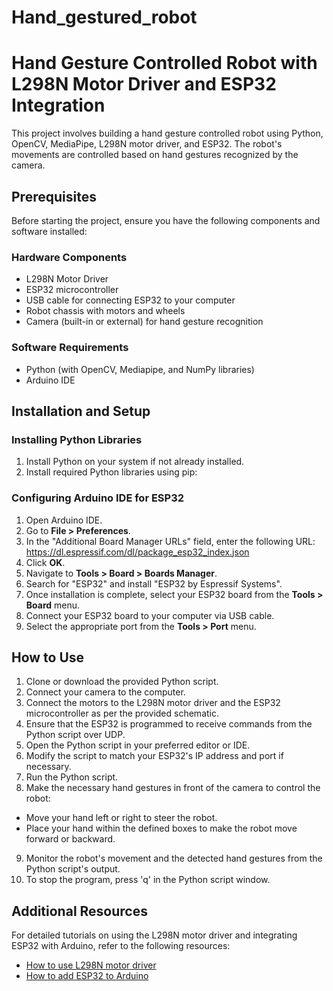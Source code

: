 # Hand_gestured_robot
# Hand Gesture Controlled Robot with L298N Motor Driver and ESP32 Integration

This project involves building a hand gesture controlled robot using Python, OpenCV, MediaPipe, L298N motor driver, and ESP32. The robot's movements are controlled based on hand gestures recognized by the camera.

## Prerequisites

Before starting the project, ensure you have the following components and software installed:

### Hardware Components
- L298N Motor Driver
- ESP32 microcontroller
- USB cable for connecting ESP32 to your computer
- Robot chassis with motors and wheels
- Camera (built-in or external) for hand gesture recognition

### Software Requirements
- Python (with OpenCV, Mediapipe, and NumPy libraries)
- Arduino IDE

## Installation and Setup

### Installing Python Libraries
1. Install Python on your system if not already installed.
2. Install required Python libraries using pip:

### Configuring Arduino IDE for ESP32
1. Open Arduino IDE.
2. Go to **File > Preferences**.
3. In the "Additional Board Manager URLs" field, enter the following URL: https://dl.espressif.com/dl/package_esp32_index.json
4. Click **OK**.
5. Navigate to **Tools > Board > Boards Manager**.
6. Search for "ESP32" and install "ESP32 by Espressif Systems".
7. Once installation is complete, select your ESP32 board from the **Tools > Board** menu.
8. Connect your ESP32 board to your computer via USB cable.
9. Select the appropriate port from the **Tools > Port** menu.

## How to Use

1. Clone or download the provided Python script.
2. Connect your camera to the computer.
3. Connect the motors to the L298N motor driver and the ESP32 microcontroller as per the provided schematic.
4. Ensure that the ESP32 is programmed to receive commands from the Python script over UDP.
5. Open the Python script in your preferred editor or IDE.
6. Modify the script to match your ESP32's IP address and port if necessary.
7. Run the Python script.
8. Make the necessary hand gestures in front of the camera to control the robot:
- Move your hand left or right to steer the robot.
- Place your hand within the defined boxes to make the robot move forward or backward.
9. Monitor the robot's movement and the detected hand gestures from the Python script's output.
10. To stop the program, press 'q' in the Python script window.

## Additional Resources

For detailed tutorials on using the L298N motor driver and integrating ESP32 with Arduino, refer to the following resources:
- [How to use L298N motor driver](https://www.youtube.com/watch?v=dyjo_ggEtVU&ab_channel=DroneBotWorkshop)
- [How to add ESP32 to Arduino](https://www.youtube.com/watch?v=mBaS3YnqDaU&ab_channel=RuiSantos)

